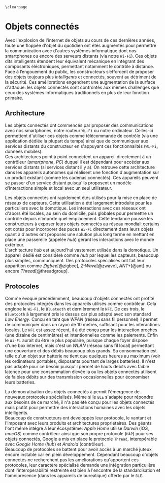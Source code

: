 ```{=latex}
\clearpage
```

# Objets connectés

Avec l'explosion de l'internet de objets au cours de ces dernières années, toute une floppée d'objet du quotidien ont étés augmentés pour permettre la communication avec d'autres systèmes informatique dont nos smartphones ou encore des serveurs distants (via notre `Wi-Fi`). Ces objets dits intelligents étendent leur équivalent mécanique en intégrant des composants éléctroniques, permettant notamment le contrôle à distance.  
Face à l’engouement du public, les constructeurs s’efforcent de proposer des objets toujours plus *intelligents* et connectés, souvent au détriment de la sécurité. Ces améliorations engendrent une augmentation de la surface d'attaque: les objets connectés sont confrontés aux mêmes challenges que ceux des systèmes informatiques traditionnels en plus de leur fonction primaire.  

## Architecture

Les objets connectés ont commencés par proposer des communications avec nos smartphones, notre routeur `Wi-Fi` ou notre ordinateur. Celles-ci permettent d'utiliser ces objets comme télécommande de contrôle (via une application dédiée la plupart du temps) ainsi que de communiquer aux services distants du constructeur en s'appuyant ces fonctionnalités (`Wi-Fi`, données mobiles).  
Ces architectures point à point connectent un appareil directement à un contrôleur (*smartphone*, *PC*) duquel il est dépendant pour accéder aux services distants (si services distant il y a). On retrouve cette architecture dans les appareils autonomes qui réalisent une fonction d'augmentation sur un produit existant (comme les cadenas connectés). Ces appareils peuvent se passer d'un service distant puisqu'ils proposent un modèle d'interactions simple et local avec un seul utilisateur.

Les objets connectés ont rapidement étés utilisés pour la mise en place de réseaux de capteurs. Cette utilisation à été largement introduite pour les particuliers avec la domotique. Les interactions avec ces réseaux ont d'abors été locales, au sein du domicile, puis globales pour permettre un contrôle depuis n'importe quel emplacement. Cette tendance pousse les constructeurs à exposer leurs objets connectés au réseau mondial: certains ont optés pour incorporer des puces `Wi-Fi` directement dans leurs objets quant à d'autres ont proposés une solution plus long terme en mettant en place une passerelle (appelée *hub*) gérant les interactions avec le monde extérieur.  
L'architecture *hub* est aujourd'hui vastement utilisée dans la domotique. Un appareil dédié est considéré comme *hub* par lequel les capteurs, beaucoup plus simples, communiquent. Des protocoles spécialisés ont fait leur apparition comme *Zigbee*[@zigbee], *Z-Wave*[@zwave], *ANT+*[@ant] ou encore *Thread*[@threadgroup].

## Protocoles

Comme évoqué précédemment, beaucoup d'objets connectés ont profité des protocoles intégrés dans les appareils utilisés comme contrôleur. Cela englobe le `Wi-Fi`, le `Bluetooth` et dernièrement le `NFC`. De ces trois, le `Bluetooth` à largement pris le dessus car plus adapté avec son standard *Low Energy*. Concu en tant que *WPAN* (réseau sans fil personnel) il permet de communiquer dans un rayon de 10 mètres, suffisant pour les interactions locales. Le `NFC` est assez réçent, il à été conçu pour les interaction proches (une dizaine de centimètres) et intentionnelles comme les paiements. Enfin le `Wi-Fi` aurait du être le plus populaire, puisque chaque foyer dispose d'une box internet, mais c'est un *WLAN* (réseau sans fil local) permettant une couverture et des débits beaucoup plus grands. Sa consommation est telle qu'un objet sur batterie ne tient que quelques heures au maximum (voir les ordinateurs portables, disposants pourtant de larges batteries). Il n'est pas adapté pour ce besoin puisqu'il permet de hauts debits avec faible latence pour une consommation élevée la ou les objets connectés utilisent de faibles débits sur des transmission occasionnelles pour économiser leurs batteries.

La démocratisation des objets connectés à permit l'émergence de nouveaux protocoles spécialisés. Même si le `BLE` s'adapte pour répondre aux besoins de ce marché, il n'a pas été conçu pour les objets connectés mais plutôt pour permettre des interactions humaines avec les objets intelligents.  
Beaucoup de constructeurs ont developpés leur protocole, le vantant et l'imposant avec leurs produits et architectures propriétaires. Des géants l'ont même intégré à leur écosystème: *Apple Home* utilise *Darwin* (*iOS*, *macOS*) comme contrôleur ainsi que son propre protocole (`HAP`) pour ses objets connectés, Google a mis en place le protocole `Thread`, interopérable avec *Google Home* (*hub*) et *Android* (contrôleur).  
Beaucoup de protocoles se battent pour avoir accès à un marché juteux encore instable car en plein développement. Cependant beaucoup d'objets connectés ne recherchent pas les améliorations qu'apportent ces protocoles, leur caractère spécialisé demande une intégration particulière dont l'interoperabilité restreinte est bien à l'encontre de la standardisation et l'omnipresence (dans les appareils de bureatique) offerte par le `BLE`.